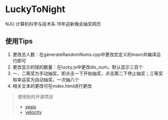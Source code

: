 # LuckyToNight

NJU 计算机科学与技术系 19年迎新晚会抽奖网页

## 使用Tips

1. 更改总人数：在generateRandomNums.cpp中更改宏定义的maxn并编译运行即可
2. 更改显示的球的数量：在lucky.js中更改dis_num，默认显示三百个
3. 一、二等奖为手动抽奖，即点击一下开始抽奖，点击第二下停止抽奖；三等奖和幸运奖为自动抽奖，一次抽八个
4. 相关文本的更改可在index.html进行更改

>使用到的开源项目
>
>- [seajs](https://seajs.github.io/seajs/docs/)
>- [velocity](http://velocityjs.org/)

